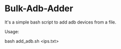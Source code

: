 # Bulk-Adb-Adder
It's a simple bash script to add adb devices from a file.

Usage:

bash add_adb.sh <ips.txt>
